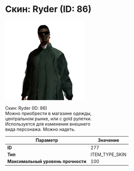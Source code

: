# Скин: Ryder (ID: 86)

![Item Image](../img/277.webp?raw=true)

Скин: Ryder (ID: 86)<br>Можно приобрести в магазине одежды,<br>центральном рынке, или с gold рулетки.<br>Используется для изменения внешнего<br>вида персонажа. Можно надеть.


| Параметр | Значение |
|----------|----------|
| **ID** | 277 |
| **Тип** | ITEM_TYPE_SKIN |
| **Максимальный уровень прочности** | 100 |

